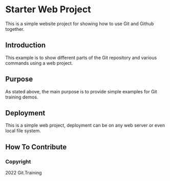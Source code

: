 # Starter Web Project

This is a simple website project for
showing how to use Git and Github together.

## Introduction

This example is to show different parts of the Git repository and various commands
using a web project.
## Purpose

As stated above, the main purpose is to provide simple examples for Git
training demos.

## Deployment

This is a simple web project, deployment can be on any web server or even local
file system.

## How To Contribute

### Copyright

2022 Git.Training